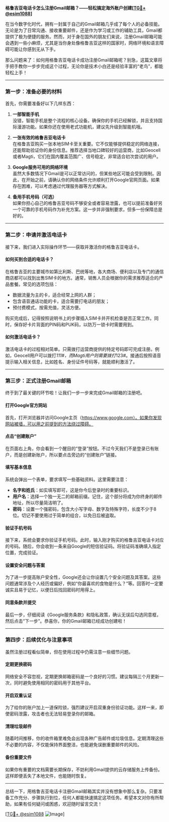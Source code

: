**格鲁吉亚电话卡怎么注册Gmail邮箱？——轻松搞定海外账户创建[[TG💪+ @esim1088](https://t.me/s/esim1088)]**

在当今数字化时代，拥有一封属于自己的Gmail邮箱几乎成了每个人的必备技能。无论是为了日常沟通、接收重要邮件，还是作为学习或工作的辅助工具，Gmail都提供了极为便捷的服务。然而，对于身在国外的朋友们来说，注册Gmail邮箱可能会遇到一些小麻烦，尤其是当你身处像格鲁吉亚这样的国家时，网络环境和语言障碍可能让你感到无从下手。

那么问题来了：如何用格鲁吉亚电话卡成功注册Gmail邮箱呢？别急，这篇文章将手把手教你一步步完成这个过程，无论你是技术小白还是经验丰富的“老鸟”，都能轻松上手！

---

### 第一步：准备必要的材料

首先，你需要准备好以下几样东西：

1. **一部智能手机**  
   没错，智能手机是整个流程的核心设备。确保你的手机已经解锁，并且支持国际漫游功能。如果你还在使用老式功能机，建议先升级到智能机哦。

2. **一张有效的格鲁吉亚电话卡**  
   在格鲁吉亚购买一张本地SIM卡至关重要。它不仅能够提供稳定的网络连接，还能帮助验证你的身份信息。推荐选择当地口碑较好的运营商，比如Geocell或者Magti，它们在国内覆盖范围广、信号稳定，非常适合初次尝试的用户。

3. **Google服务可用的网络环境**  
   虽然大多数情况下Gmail是可以正常访问的，但某些地区可能会受到限制。因此，在开始之前，请确认你的网络条件允许顺利打开Google官网页面。如果存在困难，可以考虑通过代理服务器等方式解决。

4. **备用手机号码（可选）**  
   如果你担心自己的格鲁吉亚号码不够安全或者容易泄露，也可以提前准备好另一个可靠的手机号码作为补充方案。这一步并非强制要求，但多一份保障总是好的。

---

### 第二步：申请并激活电话卡

接下来，我们进入实际操作环节——获取并激活你的格鲁吉亚电话卡。

#### 如何买到合适的电话卡？
在格鲁吉亚的主要城市如第比利斯、巴统等地，各大商场、便利店以及专门的通信商店都可以找到出售SIM卡的地方。通常，销售人员会根据你的需求推荐适合的产品套餐。常见的选项包括：
- 数据流量为主的卡，适合经常上网的人群；
- 包含语音通话功能的卡，适合需要打电话的朋友；
- 预付费模式，按需充值，灵活方便。

购买完成后，记得按照说明书上的步骤插入SIM卡并开机检查是否正常工作。同时，保存好卡片背面的PIN码和PUK码，以防万一锁卡时需要用到。

#### 如何激活电话卡？
激活电话卡的过程相对简单。只需拨打运营商提供的特定号码即可完成注册。例如，Geocell用户可以拨打*111#，而Magti用户则需要拨打*123#。接通后按照语音提示输入相关信息，比如姓名、身份证件号码等，就能顺利激活了。

---

### 第三步：正式注册Gmail邮箱

终于到了最关键的环节啦！让我们一步一步来完成Gmail邮箱的注册吧。

#### 打开Google官方网站
首先，打开浏览器并访问Google主页（https://www.google.com）。如果你发现网站被墙，可以用之前提到的方法绕过障碍。

#### 点击“创建账户”
在页面右上角，你会看到一个醒目的“登录”按钮。不过今天我们不是登录已有账户，而是创建新账户，所以要点击旁边的“创建账户”链接。

#### 填写基本信息
系统会弹出一个表单，要求填写一些基础资料。这里需要注意：
- **名字和姓氏**：如实填写即可，这是你今后登录时的重要标识。
- **用户名**：选择一个独一无二的邮箱前缀。记住，这个部分将成为你终身的邮件地址，所以尽量简洁明了。
- **密码**：设置一个强密码，包含大小写字母、数字及特殊字符，长度不少于8位。切记不要使用过于简单的组合，以免日后被盗取。

#### 验证手机号码
接下来，系统会要求你验证手机号码。此时，输入刚才购买的格鲁吉亚电话卡对应的号码。随后，你会收到一条来自Google的短信验证码。将验证码准确填入指定位置，完成验证。

#### 设置安全问题与答案
为了进一步提高账户安全性，Google还会让你设置几个安全问题及其答案。这些问题通常涉及个人经历或偏好，例如“你最喜欢的食物是什么？”等。回答时一定要诚实且易于记忆，以便日后找回密码时用得上。

#### 同意条款并提交
最后一步，仔细阅读《Google服务条款》和隐私政策，确认无误后勾选同意框，然后点击“下一步”。恭喜你，你的Gmail邮箱已经成功创建啦！

---

### 第四步：后续优化与注意事项

虽然注册过程看似简单，但在使用过程中仍需注意一些细节问题。

#### 定期更换密码
网络安全不容忽视，定期更换邮箱密码是一个良好的习惯。建议每隔三个月更新一次，同时避免使用相同的密码用于其他平台。

#### 开启双重认证
为了给你的账户加上一道保险锁，强烈建议开启双重身份验证功能。这样一来，即使密码泄露，攻击者也无法轻易登录你的邮箱。

#### 清理垃圾邮件
随着时间推移，你的收件箱里难免会出现各种广告邮件或垃圾信息。定期清理这些不必要的内容，不仅能保持界面整洁，也能避免误删重要邮件的风险。

#### 备份重要文件
如果你有重要的文档需要长期保存，不妨利用Gmail提供的云存储服务上传备份。这样即便丢失了本地文件，也能随时恢复。

---

总结一下，用格鲁吉亚电话卡注册Gmail邮箱其实并没有想象中那么复杂。只要准备工作充分、步骤执行到位，任何人都能快速搞定这项任务。希望本文对你有所帮助，如果有任何疑问或困惑，欢迎随时留言交流！

[[TG💪+ @esim1088](https://t.me/s/esim1088) ![Image](https://i.postimg.cc/4NQfJmqS/Snipaste-2025-05-13-00-14-12.png)]